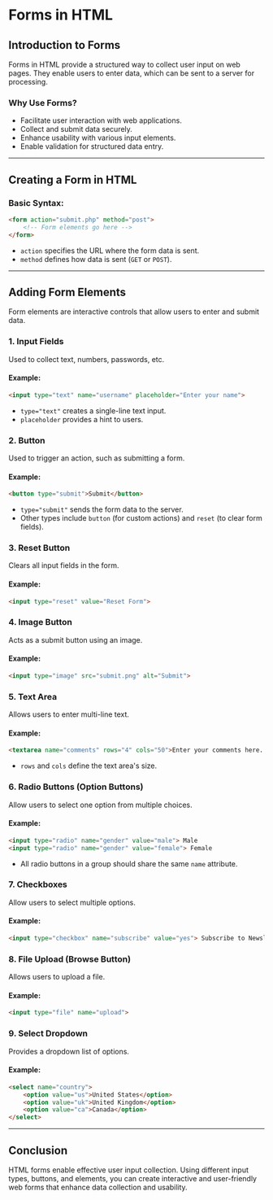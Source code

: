 # Forms in HTML

## **Introduction to Forms**
Forms in HTML provide a structured way to collect user input on web pages. They enable users to enter data, which can be sent to a server for processing.

### **Why Use Forms?**
- Facilitate user interaction with web applications.
- Collect and submit data securely.
- Enhance usability with various input elements.
- Enable validation for structured data entry.

---

## **Creating a Form in HTML**
### **Basic Syntax:**
```html
<form action="submit.php" method="post">
    <!-- Form elements go here -->
</form>
```
- `action` specifies the URL where the form data is sent.
- `method` defines how data is sent (`GET` or `POST`).

---

## **Adding Form Elements**
Form elements are interactive controls that allow users to enter and submit data.

### **1. Input Fields**
Used to collect text, numbers, passwords, etc.
#### **Example:**
```html
<input type="text" name="username" placeholder="Enter your name">
```
- `type="text"` creates a single-line text input.
- `placeholder` provides a hint to users.

### **2. Button**
Used to trigger an action, such as submitting a form.
#### **Example:**
```html
<button type="submit">Submit</button>
```
- `type="submit"` sends the form data to the server.
- Other types include `button` (for custom actions) and `reset` (to clear form fields).

### **3. Reset Button**
Clears all input fields in the form.
#### **Example:**
```html
<input type="reset" value="Reset Form">
```

### **4. Image Button**
Acts as a submit button using an image.
#### **Example:**
```html
<input type="image" src="submit.png" alt="Submit">
```

### **5. Text Area**
Allows users to enter multi-line text.
#### **Example:**
```html
<textarea name="comments" rows="4" cols="50">Enter your comments here...</textarea>
```
- `rows` and `cols` define the text area's size.

### **6. Radio Buttons (Option Buttons)**
Allow users to select one option from multiple choices.
#### **Example:**
```html
<input type="radio" name="gender" value="male"> Male
<input type="radio" name="gender" value="female"> Female
```
- All radio buttons in a group should share the same `name` attribute.

### **7. Checkboxes**
Allow users to select multiple options.
#### **Example:**
```html
<input type="checkbox" name="subscribe" value="yes"> Subscribe to Newsletter
```

### **8. File Upload (Browse Button)**
Allows users to upload a file.
#### **Example:**
```html
<input type="file" name="upload">
```

### **9. Select Dropdown**
Provides a dropdown list of options.
#### **Example:**
```html
<select name="country">
    <option value="us">United States</option>
    <option value="uk">United Kingdom</option>
    <option value="ca">Canada</option>
</select>
```

---

## **Conclusion**
HTML forms enable effective user input collection. Using different input types, buttons, and elements, you can create interactive and user-friendly web forms that enhance data collection and usability.

